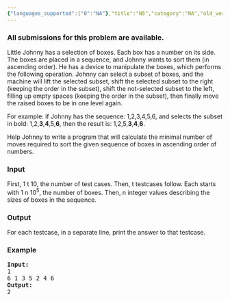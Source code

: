 ```yaml
---
{"languages_supported":{"0":"NA"},"title":"N5","category":"NA","old_version":true,"problem_code":"N5","tags":{"0":"NA"},"layout":"problem"}
---
```


<h3> All submissions for this problem are available. </h3><p>Little Johnny has a selection of boxes. Each box has a number on its side. The boxes are placed in a sequence, and Johnny wants to sort them (in ascending order). He has a device to manipulate the boxes, which performs the following operation. Johnny can select a subset of boxes, and the machine will lift the selected subset, shift the selected subset to the right (keeping the order in the subset), shift the not-selected subset to the left, filling up empty spaces (keeping the order in the subset), then finally move the raised boxes to be in one level again.</p>
<p>For example: if Johnny has the sequence: 1,2,3,4,5,6, and selects the subset in bold: 1,2,<strong>3</strong>,<strong>4</strong>,5,<strong>6</strong>, then the result is: 1,2,5,<strong>3</strong>,<strong>4</strong>,<strong>6</strong>.</p>
<p>Help Johnny to write a program that will calculate the minimal number of moves required to sort the given sequence of boxes in ascending order of numbers.</p>
<h3>Input</h3>
<p>First, 1   t   10, the number of test cases. Then, t testcases follow. Each starts with 1   n   10<sup>5</sup>, the number of boxes. Then, n integer values describing the sizes of boxes in the sequence.</p>
<h3>Output</h3>
<p>For each testcase, in a separate line, print the answer to that testcase.</p>
<h3>Example</h3>
<pre><strong>Input:</strong>
1<br />6 1 3 5 2 4 6<br /><strong>Output:</strong>
2</pre>    